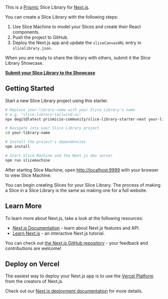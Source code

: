 This is a [Prismic](https://prismic.io) Slice Library for [Next.js](https://nextjs.org/).

You can create a Slice Library with the following steps:

1. Use Slice Machine to model your Slices and create their React components.
2. Push the project to GitHub.
3. Deploy the Next.js app and update the `sliceCanvasURL` entry in `slicelibrary.json`.

When you are ready to share the library with others, submit it the Slice Library Showcase.

[**Submit your Slice Library to the Showcase**](#)

## Getting Started

Start a new Slice Library project using this starter.

```bash
# Replace your-library-name with your Slice Library's name
# e.g. "slice-library-tailwind-ui"
npx degit@latest prismicio-community/slice-library-starter-next your-library-name

# Navigate into your Slice Library project
cd your-library-name

# Install the project's dependencies
npm install

# Start Slice Machine and the Next.js dev server
npm run slicemachine
```

After starting Slice Machine, open [http://localhost:9999](http://localhost:9999) with your browser to view Slice Machine.

You can begin creating Slices for your Slice Library. The process of making a Slice in a Slice Library is the same as making one for a full website.

## Learn More

To learn more about Next.js, take a look at the following resources:

- [Next.js Documentation](https://nextjs.org/docs) - learn about Next.js features and API.
- [Learn Next.js](https://nextjs.org/learn) - an interactive Next.js tutorial.

You can check out [the Next.js GitHub repository](https://github.com/vercel/next.js/) - your feedback and contributions are welcome!

## Deploy on Vercel

The easiest way to deploy your Next.js app is to use the [Vercel Platform](https://vercel.com/new?utm_medium=default-template&filter=next.js&utm_source=create-next-app&utm_campaign=create-next-app-readme) from the creators of Next.js.

Check out our [Next.js deployment documentation](https://nextjs.org/docs/deployment) for more details.
